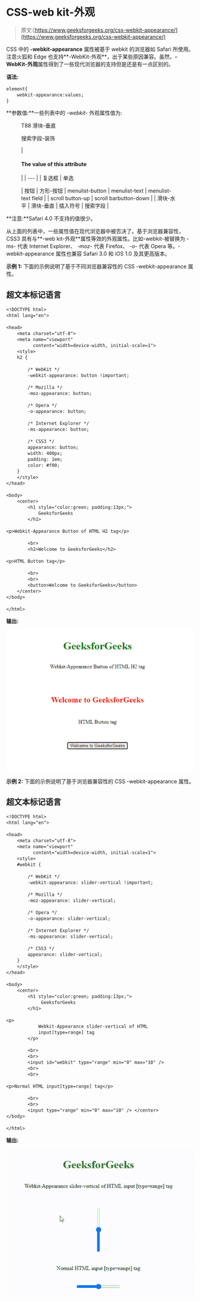 # CSS-web kit-外观

> 原文:[https://www.geeksforgeeks.org/css-webkit-appearance/](https://www.geeksforgeeks.org/css-webkit-appearance/)

CSS 中的 **-webkit-appearance** 属性被基于 webkit 的浏览器如 Safari 所使用。注意火狐和 Edge 也支持**-WebKit-外观**，出于某些原因兼容。虽然，**-WebKit-外观**属性得到了一些现代浏览器的支持但是还是有一点区别的。

**语法:**

```
element{
    webkit-appearance:values;
}
```

**参数值:**一些列表中的 *-webkit-* 外观属性值为:

<figure class="table">T88 滑块-垂直

搜索字段-装饰

| 

#### The value of this attribute

 |
| --- |
| 复选框 | 单选

 | 按钮 | 方形-按钮 | menulist-button | menulist-text | menulist-text field |
| scroll button-up | scroll barbutton-down |
| 滑块-水平 | 滑块-垂直 | 插入符号 | 搜索字段 |

</figure>

**注意:**Safari 4.0 不支持的值很少。

从上面的列表中，一些属性值在现代浏览器中被否决了。基于浏览器兼容性，CSS3 具有与**-web kit-外观**属性等效的外观属性。比如-webkit-被替换为 *-ms-* 代表 Internet Explorer、 *-moz-* 代表 Firefox、 *-o-* 代表 Opera 等。-webkit-appearance 属性也兼容 Safari 3.0 和 iOS 1.0 及其更高版本。

**示例 1:** 下面的示例说明了基于不同浏览器兼容性的 CSS -webkit-appearance 属性。

## 超文本标记语言

```
<!DOCTYPE html>
<html lang="en">

<head>
    <meta charset="utf-8">
    <meta name="viewport"
          content="width=device-width, initial-scale=1">
    <style>
    h2 {

        /* WebKit */
        -webkit-appearance: button !important;

        /* Mozilla */
        -moz-appearance: button;

        /* Opera */
        -o-appearance: button;

        /* Internet Explorer */
        -ms-appearance: button;

        /* CSS3 */
        appearance: button;
        width: 400px;
        padding: 1em;
        color: #f00;
    }
    </style>
</head>

<body>
    <center>
        <h1 style="color:green; padding:13px;">
            GeeksforGeeks
        </h1>

<p>Webkit-Appearance Button of HTML H2 tag</p>

        <br>
        <h2>Welcome to GeeksforGeeks</h2>

<p>HTML Button tag</p>

        <br>
        <br>
        <button>Welcome to GeeksforGeeks</button>
    </center>
</body>

</html>
```

**输出:**

![](img/b351090f8df599f06284162d20014c31.png)

**示例 2:** 下面的示例说明了基于浏览器兼容性的 CSS -webkit-appearance 属性。

## 超文本标记语言

```
<!DOCTYPE html>
<html lang="en">

<head>
    <meta charset="utf-8">
    <meta name="viewport"
          content="width=device-width, initial-scale=1">
    <style>
    #webkit {

        /* WebKit */
        -webkit-appearance: slider-vertical !important;

        /* Mozilla */
        -moz-appearance: slider-vertical;

        /* Opera */
        -o-appearance: slider-vertical;

        /* Internet Explorer */
        -ms-appearance: slider-vertical;

        /* CSS3 */
        appearance: slider-vertical;
    }
    </style>
</head>

<body>
    <center>
        <h1 style="color:green; padding:13px;">
             GeeksforGeeks
        </h1>

<p>
            Webkit-Appearance slider-vertical of HTML
            input[type=range] tag
        </p>

        <br>
        <br>
        <input id="webkit" type="range" min="0" max="10" />
        <br>
        <br>

<p>Normal HTML input[type=range] tag</p>

        <br>
        <br>
        <input type="range" min="0" max="10" /> </center>
</body>

</html>
```

**输出:**

![](img/7bfc06ea93cb0b67cf9c71d73d1e3fe5.png)
